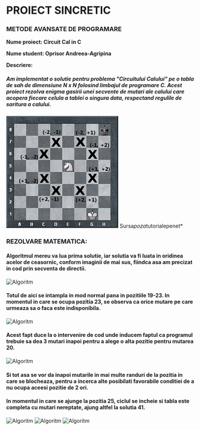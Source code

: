 # PROIECT SINCRETIC
### METODE AVANSATE DE PROGRAMARE

**Nume proiect: Circuit Cal in C**

**Nume student: Oprisor Andreea-Agripina**

**Descriere:**
##### Am implementat o solutie pentru problema "Circuitului Calului" pe o tabla de sah de dimensiune N x N folosind limbajul de programare C. Acest proiect rezolva enigma gasirii unei secvente de mutari ale calului care acopera fiecare celula a tablei o singura data, respectand regulile de saritura a calului.

![Tablă șah](tabla-sah-2-300x300.png)
Sursa*poza*tutorialepenet*

### REZOLVARE MATEMATICA:
#### Algoritmul mereu va lua prima solutie, iar solutia va fi luata in oridinea acelor de ceasornic, conform imaginii de mai sus, fiindca asa am precizat in cod prin secventa de directii.

![Algoritm](alg1)

#### Totul de aici se intampla in mod normal pana in pozitiile 19-23. In momentul in care se ocupa pozitia 23, se observa ca orice mutare pe care urmeaza sa o faca este indisponibila.

![Algoritm](alg2)

#### Acest fapt duce la o intervenire de cod unde inducem faptul ca programul trebuie sa dea 3 mutari inapoi pentru a alege o alta pozitie pentru mutarea 20.

![Algoritm](alg3)

#### Si tot asa se vor da inapoi mutarile in mai multe randuri de la pozitia in care se blocheaza, pentru a incerca alte posibilati favorabile conditiei de a nu ocupa aceesi pozitie de 2 ori.

#### In momentul in care se ajunge la pozitia 25, ciclul se incheie si tabla este completa cu mutari nereptate, ajung altfel la solutia 41.

![Algoritm](1)
![Algoritm](2)
![Algoritm](3)